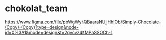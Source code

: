 # chokolat_team
https://www.figma.com/file/pbWgWyhQBaaraNUjjHhIOb/Simply-Chocolate-(Copy)-(Copy)?type=design&node-id=0%3A1&mode=design&t=2qvcvz4KMPaSSOCh-1
